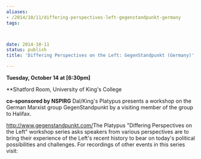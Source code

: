 ```yaml
---
aliases:
- /2014/10/11/differing-perspectives-left-gegenstandpunkt-germany
tags:



date: 2014-10-11
status: publish
title: 'Differing Perspectives on the Left: GegenStandpunkt (Germany)'

---
```


**Tuesday, October 14 at [6:30pm]**

**Shatford Room, University of King's College

**co-sponsored by NSPIRG** Dal/King's Platypus presents a workshop on the German Marxist group GegenStandpunkt by a visiting member of the group to Halifax.

<http://www.gegenstandpunkt.com/>The Platypus "Differing Perspectives on the Left" workshop series asks speakers from various perspectives are to bring their experience of the Left's recent history to bear on today's political possibilities and challenges. For recordings of other events in this series visit:
